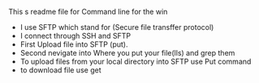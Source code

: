 This s readme file for Command line for the win
- I use SFTP which stand for (Secure file transffer protocol)
- I connect through SSH and SFTP
- First Upload file into SFTP (put).
- Second nevigate into Where you put your file(lls) and grep them 
- To upload files from your local directory into SFTP use Put command
- to download file use get 

